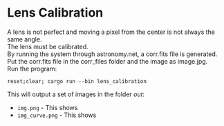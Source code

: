 # Lens Calibration
A lens is not perfect and moving a pixel from the center is not always the same angle.  
The lens must be calibrated.  
By running the system through astronomy.net, a corr.fits file is generated.  
Put the corr.fits file in the corr_files folder and the image as image.jpg.  
Run the program:
```
reset;clear; cargo run --bin lens_calibration
```
This will output a set of images in the folder *out*:
* `img.png` - This shows
* `img_curve.png` - This shows